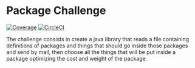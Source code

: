 # Package Challenge
[![Coverage](https://sonarcloud.io/api/project_badges/measure?project=hectorblanco83_PackageChallenge&metric=coverage)](https://sonarcloud.io/dashboard?id=hectorblanco83_PackageChallenge)
[![CircleCI](https://circleci.com/gh/hectorblanco83/PackageChallenge/tree/master.svg?style=svg&circle-token=8dd812d0dd3e098775206b33c5fe9511e2251999)](https://circleci.com/gh/hectorblanco83/PackageChallenge/tree/master)

The challenge consists in create a java library that reads a file containing definitions of packages and
things that should go inside those packages and send by mail, then choose all the things that will be put
inside a package optimizing the cost and weight of the package.
